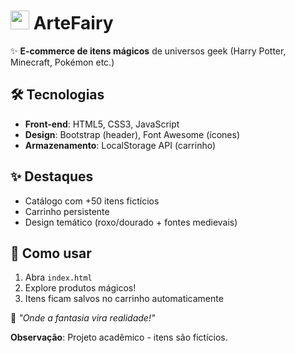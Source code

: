 # <img src="logo.png" width="30"> ArteFairy

✨ **E-commerce de itens mágicos** de universos geek (Harry Potter, Minecraft, Pokémon etc.)

## 🛠️ Tecnologias
- **Front-end**: HTML5, CSS3, JavaScript
- **Design**: Bootstrap (header), Font Awesome (ícones)
- **Armazenamento**: LocalStorage API (carrinho)

## ✨ Destaques
- Catálogo com +50 itens fictícios
- Carrinho persistente
- Design temático (roxo/dourado + fontes medievais)

## 🚀 Como usar
1. Abra `index.html`
2. Explore produtos mágicos!
3. Itens ficam salvos no carrinho automaticamente

🔮 *"Onde a fantasia vira realidade!"*  

**Observação**: Projeto acadêmico - itens são fictícios.  
